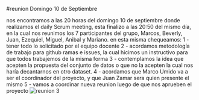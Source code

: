 #reunion Domingo 10 de Septiembre

nos encontramos a las 20 horas del domingo 10 de septiembre donde realizamos el daily Scrum meeting, esta finalizo a las 20:50 del mismo día, en la cual nos reunimos los 7 participantes del grupo, Marcos, Beverly, Juan, Ezequiel, Miguel, Anibal y Mariano.
en esta misma chequeamos:
1 - tener todo lo solicitado por el equipo docente
2 - acordamos metodología de trabajo para github ramas e issues, la cual hicimos un instructivo para que todos trabajemos de la misma forma
3 - contemplamos la idea que acepten la propuesta del conjunto de datos o que no la acepten la cual nos haría decantarnos en otro dataset.
4 - acordamos que Marco Umido va a ser el coordinador del proyecto, y que Juan Zamar sera quien presente el mismo
5 - vamos a coordinar nueva reunion luego de que nos aprueben el proyecto
![reunion 3](https://github.com/mumido/PP1_Grupo_21/assets/89482823/c6bb8c9b-f29b-4d00-866c-93c13247284a)
